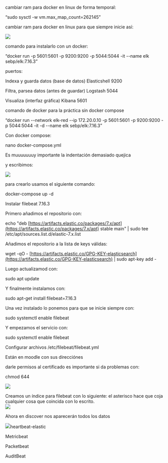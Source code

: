 cambiar ram para docker en linux de forma temporal:

“sudo sysctl -w vm.max_map_count=262145”

  

cambiar ram para docker en linux para que siempre inicie así:

  

![](https://lh7-rt.googleusercontent.com/docsz/AD_4nXdHr8K1c2O03cbrG2wtNW3DW4vaqZjELDYyORSNZZCosu7yE_1VsiVNZh1QDBGQl7SYw5EUWnn6HngmNm3PqiWv19YmasQlOjoT9seoY0IyrGYfZ5OuLwEHYwKkVKxYYw7yhdSp?key=ZcswW9QIIjd9_v7o5WjP1OcB)

  

comando para instalarlo con un docker:

  

“docker run -p 5601:5601 -p 9200:9200 -p 5044:5044 -it --name elk sebp/elk:7.16.3”

  

puertos:

  

Indexa y guarda datos (base de datos) Elasticshell 9200

Filtra, parsea datos (antes de guardar) Logstash 5044

Visualiza (interfaz gráfica) Kibana 5601

  
  

comando de docker para la práctica sin docker compose

  

“docker run --network elk-red --ip 172.20.0.10 -p 5601:5601 -p 9200:9200 -p 5044:5044 -it -d --name elk sebp/elk:7.16.3”

  

Con docker compose:

  

nano docker-compose.yml

  

Es muuuuuuuy importante la indentación demasiado quejica

  

y escribimos:

![](https://lh7-rt.googleusercontent.com/docsz/AD_4nXeBMTyCnOcye_tOdzfjioHB8kzto-BYe7nO00ZykZl6argK50nrrSRqyCGPYOmKvdZ849RlFRrTv3WbD0KUqsWocQqlR8xdWYWclZboqK5jqbtt881HBi195_Ts-sU5MvS9-sU0zw?key=ZcswW9QIIjd9_v7o5WjP1OcB)

  

para crearlo usamos el siguiente comando:

  

docker-compose up -d

  

Instalar filebeat 7.16.3

Primero añadimos el repositorio con:

echo "deb [https://artifacts.elastic.co/packages/7.x/apt](https://artifacts.elastic.co/packages/7.x/apt) stable main" | sudo tee /etc/apt/sources.list.d/elastic-7.x.list

Añadimos el repositorio a la lista de keys válidas:

wget -qO - [https://artifacts.elastic.co/GPG-KEY-elasticsearch](https://artifacts.elastic.co/GPG-KEY-elasticsearch) | sudo apt-key add -

Luego actualizamod con:

sudo apt update

Y finalmente instalamos con:

sudo apt-get install filebeat=7.16.3

Una vez instalado lo ponemos para que se inicie siempre con:

sudo systemctl enable filebeat

Y empezamos el servicio con:

sudo systemctl enable filebeat

Configurar archivos /etc/filebeat/filebeat.yml

Están en moodle con sus direcciónes

darle permisos al certificado es importante si da problemas con:

chmod 644 <archivo>

![](https://lh7-rt.googleusercontent.com/docsz/AD_4nXd02oPGZGGHpBdWyG4-yFR67-Y3Uh2HpbVEPVjW1hWV_T5zKKR5XHK5p5ZUddaAbfR6s1iI1653NwWJVf5vclISR5gNYoffvts_Aw0vVKDFIXW4iN10a9525vZ_D4uBEkiZ08uIvA?key=ZcswW9QIIjd9_v7o5WjP1OcB)

  

Creamos un índice para filebeat con lo siguiente: el asterisco hace que coja cualquier cosa que coincida con lo escrito.  
![](https://lh7-rt.googleusercontent.com/docsz/AD_4nXdquJp_B45eZww6lu0oAEd9oOg7Wf5Z0S5YzX27MQfO2paIzPPK3R6HNATHNRFA-U5JHOP8eZyit_QDdZLVebV7muEff28NCRd7a3nTD50QU8GqdvVtyCrcSnRsISWaK4U9lBoRLg?key=ZcswW9QIIjd9_v7o5WjP1OcB)

Ahora en discover nos aparecerán todos los datos

![](https://lh7-rt.googleusercontent.com/docsz/AD_4nXe12dWGQJv9-zCrnBvv7swl9Q9FsFGDcSLYm5qqHuR1zlCoqiPv7mO8evqU0ZSkJfHSBHMKZGouG01P5svWTiuhH6eKhMjsLCh-8pFyek9D7zTBA6hiK4q57wKxmV_8qFXeQHenCA?key=ZcswW9QIIjd9_v7o5WjP1OcB)heartbeat-elastic

Metricbeat

Packetbeat

AuditBeat